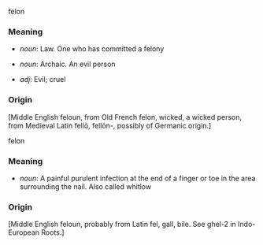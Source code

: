 felon
### Meaning
+ _noun_: Law. One who has committed a felony
+ _noun_: Archaic. An evil person

+ _adj_: Evil; cruel

### Origin

[Middle English feloun, from Old French felon, wicked, a wicked person, from Medieval Latin fellō, fellōn-, possibly of Germanic origin.]

felon
### Meaning
+ _noun_: A painful purulent infection at the end of a finger or toe in the area surrounding the nail. Also called whitlow

### Origin

[Middle English feloun, probably from Latin fel, gall, bile. See ghel-2 in Indo-European Roots.]
